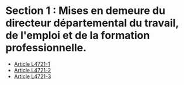 # Section 1 : Mises en demeure du directeur départemental du travail, de l'emploi et de la formation professionnelle.

* [Article L4721-1](./LEGIARTI000024042070.md)
* [Article L4721-2](./LEGIARTI000024042067.md)
* [Article L4721-3](./LEGIARTI000006903392.md)
